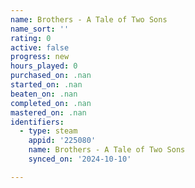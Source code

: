 ```yaml
---
name: Brothers - A Tale of Two Sons
name_sort: ''
rating: 0
active: false
progress: new
hours_played: 0
purchased_on: .nan
started_on: .nan
beaten_on: .nan
completed_on: .nan
mastered_on: .nan
identifiers:
  - type: steam
    appid: '225080'
    name: Brothers - A Tale of Two Sons
    synced_on: '2024-10-10'

---
```

